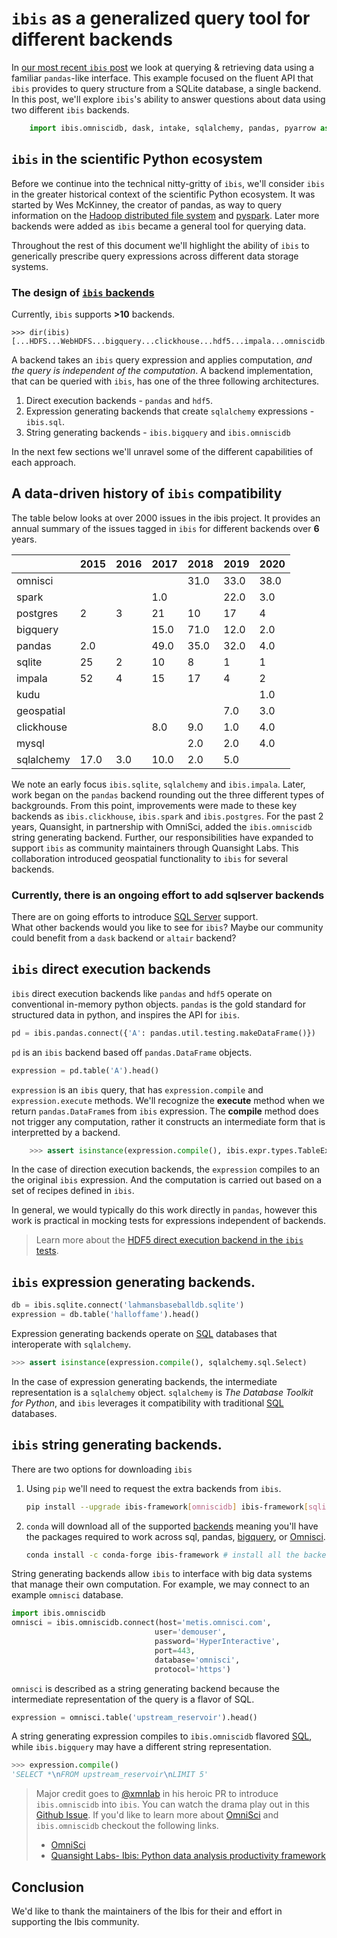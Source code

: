 <!--
.. title: Querying multiple backends with ibis
.. slug: the-ibis-backends
.. date: 2020-08-30
.. author: Tony Fast, Kim Pevey
.. tags: Ibis, omnisci, sql, pandas
.. category: 
.. link: 
.. description: 
.. type: text
-->


# `ibis` as a generalized query tool for different backends

In [our most recent `ibis` post] we look at querying & retrieving data using a familiar `pandas`-like interface.
This example focused on the fluent API that `ibis` provides to query structure from a SQLite database, a single backend.
In this post, we'll explore `ibis`'s ability to answer questions about data using two different `ibis` backends.

```python
    import ibis.omniscidb, dask, intake, sqlalchemy, pandas, pyarrow as arrow, altair, h5py as hdf5
```


## `ibis` in the scientific Python ecosystem

Before we continue into the technical nitty-gritty of `ibis`, we'll consider `ibis` in the greater historical context of the scientific Python ecosystem. It was started by Wes McKinney, the creator of pandas, as way to query information on
the [Hadoop distributed file system][hdfs] and [pyspark]. Later more backends were added as `ibis` became a general tool for querying data.  

Throughout the rest of this document we'll highlight the ability of `ibis` to generically prescribe
query expressions across different data storage systems.

### The design of [`ibis` backends][backends]

Currently, `ibis` supports __>10__ backends.

```pycon
>>> dir(ibis)
[...HDFS...WebHDFS...bigquery...clickhouse...hdf5...impala...omniscidb...pandas...pyspark...spark...sql...sqlite...]
```

A backend takes an `ibis` query expression and applies computation, _and the query is independent of the computation_.
A backend implementation, that can be queried with `ibis`, has one of the three following architectures.

1. Direct execution backends - `pandas` and `hdf5`.
2. Expression generating backends that create `sqlalchemy` expressions - `ibis.sql`.
3. String generating backends - `ibis.bigquery` and `ibis.omniscidb`

In the next few sections we'll unravel some of the different capabilities of each approach.

## A data-driven history of `ibis` compatibility

The table below looks at over 2000 issues in the ibis project.
It provides an annual summary of the issues tagged in `ibis`
for different backends over __6__ years.

<table>
<thead>
<tr>
<th align="left"></th>
<th align="left">2015</th>
<th align="left">2016</th>
<th align="left">2017</th>
<th align="left">2018</th>
<th align="left">2019</th>
<th align="left">2020</th>
</tr>
</thead>
<tbody><tr>
<td align="left">omnisci</td>
<td align="left"></td>
<td align="left"></td>
<td align="left"></td>
<td align="left">31.0</td>
<td align="left">33.0</td>
<td align="left">38.0</td>
</tr>
<tr>
<td align="left">spark</td>
<td align="left"></td>
<td align="left"></td>
<td align="left">1.0</td>
<td align="left"></td>
<td align="left">22.0</td>
<td align="left">3.0</td>
</tr>
<tr>
<td align="left">postgres</td>
<td align="left">2</td>
<td align="left">3</td>
<td align="left">21</td>
<td align="left">10</td>
<td align="left">17</td>
<td align="left">4</td>
</tr>
<tr>
<td align="left">bigquery</td>
<td align="left"></td>
<td align="left"></td>
<td align="left">15.0</td>
<td align="left">71.0</td>
<td align="left">12.0</td>
<td align="left">2.0</td>
</tr>
<tr>
<td align="left">pandas</td>
<td align="left">2.0</td>
<td align="left"></td>
<td align="left">49.0</td>
<td align="left">35.0</td>
<td align="left">32.0</td>
<td align="left">4.0</td>
</tr>
<tr>
<td align="left">sqlite</td>
<td align="left">25</td>
<td align="left">2</td>
<td align="left">10</td>
<td align="left">8</td>
<td align="left">1</td>
<td align="left">1</td>
</tr>
<tr>
<td align="left">impala</td>
<td align="left">52</td>
<td align="left">4</td>
<td align="left">15</td>
<td align="left">17</td>
<td align="left">4</td>
<td align="left">2</td>
</tr>
<tr>
<td align="left">kudu</td>
<td align="left"></td>
<td align="left"></td>
<td align="left"></td>
<td align="left"></td>
<td align="left"></td>
<td align="left">1.0</td>
</tr>
<tr>
<td align="left">geospatial</td>
<td align="left"></td>
<td align="left"></td>
<td align="left"></td>
<td align="left"></td>
<td align="left">7.0</td>
<td align="left">3.0</td>
</tr>
<tr>
<td align="left">clickhouse</td>
<td align="left"></td>
<td align="left"></td>
<td align="left">8.0</td>
<td align="left">9.0</td>
<td align="left">1.0</td>
<td align="left">4.0</td>
</tr>
<tr>
<td align="left">mysql</td>
<td align="left"></td>
<td align="left"></td>
<td align="left"></td>
<td align="left">2.0</td>
<td align="left">2.0</td>
<td align="left">4.0</td>
</tr>
<tr>
<td align="left">sqlalchemy</td>
<td align="left">17.0</td>
<td align="left">3.0</td>
<td align="left">10.0</td>
<td align="left">2.0</td>
<td align="left">5.0</td>
<td align="left"></td>
</tr>
</tbody></table>

We note an early focus `ibis.sqlite`, `sqlalchemy` and `ibis.impala`. 
Later, work began on the `pandas` backend rounding out the three different types of backgrounds.
From this point, improvements were made to these key backends as `ibis.clickhouse`, `ibis.spark` and `ibis.postgres`. 
For the past 2 years, Quansight, in partnership with OmniSci, added the `ibis.omniscidb`
string generating backend. Further, our responsibilities have expanded
to support `ibis` as community maintainers through Quansight Labs. 
This collaboration introduced geospatial functionality to `ibis` for several backends.

### Currently, there is an ongoing effort to add sqlserver backends

There are on going efforts to introduce [SQL Server][sql-server] support.  
What other backends would you like to see for `ibis`?
Maybe our community could benefit from a `dask` backend or `altair` backend?

## `ibis` direct execution backends

`ibis` direct execution backends like `pandas` and `hdf5` operate on conventional in-memory python objects.
`pandas` is the gold standard for structured data in python, and inspires the API for `ibis`.


```python
pd = ibis.pandas.connect({'A': pandas.util.testing.makeDataFrame()})
```

`pd` is an `ibis` backend based off `pandas.DataFrame` objects.

```python
expression = pd.table('A').head()
```

`expression` is an `ibis` query, that has `expression.compile` and `expression.execute` methods.
We'll recognize the __execute__ method when we return `pandas.DataFrame`s from `ibis` expression.
The __compile__ method does not trigger any computation, rather it constructs an intermediate form
that is interpretted by a backend.

```python
    >>> assert isinstance(expression.compile(), ibis.expr.types.TableExpr)
```

In the case of direction execution backends, the `expression` compiles to an the original `ibis` 
expression.  And the computation is carried out based on a set of recipes defined in `ibis`.

In general, we would typically do this work directly in `pandas`, however this work is
practical in mocking tests for expressions independent of backends.

> Learn more about the [HDF5 direct execution backend in the `ibis` tests][test-hdf5].

## `ibis` expression generating backends.

```python
db = ibis.sqlite.connect('lahmansbaseballdb.sqlite')
expression = db.table('halloffame').head()
```

Expression generating backends operate on [SQL] databases that interoperate with `sqlalchemy`.

```python
>>> assert isinstance(expression.compile(), sqlalchemy.sql.Select)
```

In the case of expression generating backends, the intermediate representation is a `sqlalchemy` object.
`sqlalchemy` is _The Database Toolkit for Python_, and `ibis` leverages it compatibility
with traditional [SQL] databases.
    


## `ibis` string generating backends.

There are two options for downloading `ibis`

1. Using `pip` we'll need to request the extra backends from `ibis`.

    ```bash
    pip install --upgrade ibis-framework[omniscidb] ibis-framework[sqlite]
    ```

2. `conda` will download all of the supported [backends] meaning you'll have the packages
required to work across sql, pandas, [bigquery], or [Omnisci].

    ```bash
    conda install -c conda-forge ibis-framework # install all the backends!
    ```

String generating backends allow `ibis` to interface with big data systems that manage 
their own computation. For example, we may connect to an example `omnisci` database.
    

```python
import ibis.omniscidb
omnisci = ibis.omniscidb.connect(host='metis.omnisci.com', 
                                user='demouser', 
                                password='HyperInteractive', 
                                port=443, 
                                database='omnisci', 
                                protocol='https')
```
    
`omnisci` is described as a string generating backend because the intermediate representation of the
query is a flavor of SQL.


```python
expression = omnisci.table('upstream_reservoir').head()
```

    
A string generating expression compiles to `ibis.omniscidb` flavored [SQL], while `ibis.bigquery` may have a different string representation.


```python
>>> expression.compile()
'SELECT *\nFROM upstream_reservoir\nLIMIT 5'
```
    

> Major credit goes to [@xmnlab] in his heroic PR to introduce `ibis.omniscidb` into `ibis`. You can watch
the drama play out in this [Github Issue][omnisci-pr]. If you'd like to learn more about [OmniSci] and
`ibis.omniscidb` checkout the following links.
> * [OmniSci][omnisci]
> * [Quansight Labs- Ibis: Python data analysis productivity framework][labs-post]

## Conclusion

We'd like to thank the maintainers of the Ibis for
their and effort in supporting the Ibis community.


[our most recent `ibis` post]: https://labs.quansight.org/blog/2020/06/ibis-an-idiomatic-flavor-of-sql-for-python-programmers/
[ibis]: https://www.ibis-project.org/
[SQL]: https://en.wikipedia.org/wiki/SQL
[Python]: https://en.wikipedia.org/wiki/Python_(programming_language)
[flavor of sql]: https://stackoverflow.com/questions/1326318/difference-between-different-types-of-sql
[design]: https://docs.ibis-project.org/design.html
[sqlite]: https://www.sqlite.org/index.html
[pandas]: http://pandas.pydata.org/
[omnisci]: https://www.omnisci.com/
[glue]: https://docs.scipy.org/doc/numpy/user/c-info.python-as-glue.html
[dask]: https://dask.org/
[flavor of sql]: https://stackoverflow.com/questions/1326318/difference-between-different-types-of-sql
[dag]: https://en.wikipedia.org/wiki/Directed_acyclic_graph
[data]: http://www.seanlahman.com/baseball-archive/statistics/    
[database connection]: https://en.wikipedia.org/wiki/Database_connection
[tidy data]: https://vita.had.co.nz/papers/tidy-data.pdf
[openteams]: https://openteams.com/
[contributing]: https://docs.ibis-project.org/contributing.html
[qs]: https://www.quansight.com/
[graphviz]: https://graphviz.org
[materialized view]: https://en.wikipedia.org/wiki/Materialized_view
[blaze]: https://blaze.pydata.org/
[sqlalchemy]: https://www.sqlalchemy.org/
[backends]: https://ibis-project.org/docs/backends/index.html
[intake]: https://intake.readthedocs.io/en/latest/
[arrow]: https://arrow.apache.org/docs/python/
[labs-post]: https://labs.quansight.org/blog/2019/07/ibis-python-data-analysis-productivity-framework/
[geo-tutorial]: https://github.com/ibis-project/ibis/pull/1991
[geo-closed]: https://github.com/ibis-project/ibis/issues?q=label%3Ageospatial+is%3Aclosed
[sql-server]: https://github.com/ibis-project/ibis/pull/1997
[omnisci-pr]: https://github.com/ibis-project/ibis/pull/1419
[test-hdf5]: https://github.com/ibis-project/ibis/blob/master/ibis/file/tests/test_hdf5.py
[@xmnlab]: https://github.com/xmnlab
[hdfs]: https://en.wikipedia.org/wiki/Apache_Hadoop#HDFS
[pyspark]: https://pypi.org/project/pyspark/
[bigquery]: https://cloud.google.com/bigquery/